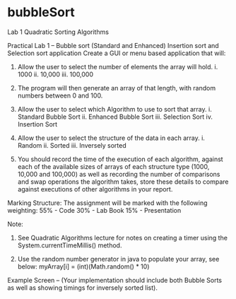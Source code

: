 # bubbleSort
Lab 1 Quadratic Sorting Algorithms

Practical Lab 1 – Bubble sort (Standard and Enhanced) Insertion sort and Selection sort application
Create a GUI or menu based application that will:
1.	Allow the user to select the number of elements the array will hold. 
i.	1000 
ii.	10,000 
iii.	100,000 

2.	The program will then generate an array of that length, with random numbers between 0 and 100.
3.	Allow the user to select which Algorithm to use to sort that array.
i.	Standard Bubble Sort 
ii.	Enhanced Bubble Sort 
iii.	Selection Sort 
iv.	Insertion Sort 

4.	Allow the user to select the structure of the data in each array.
i.	Random 
ii.	Sorted 
iii.	Inversely sorted 

5.	You should record the time of the execution of each algorithm, against each of the available sizes of arrays of each structure type (1000, 10,000 and 100,000) as well as recording the number of comparisons and swap operations the algorithm takes, store these details to compare against executions of other algorithms in your report.

Marking Structure:
The assignment will be marked with the following weighting:
				55% - Code
				30% - Lab Book 
				15% - Presentation 

Note:
1.	See Quadratic Algorithms lecture for notes on creating a timer using the System.currentTimeMillis() method.

2.	Use the random number generator in java to populate your array, see below:
myArray[i] = (int)(Math.random() * 10)

Example Screen – (Your implementation should include both Bubble Sorts as well as showing timings for inversely sorted list).
